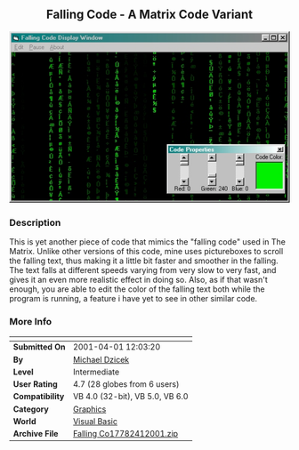 ﻿<div align="center">

## Falling Code \- A Matrix Code Variant

<img src="PIC200141121009582.jpg">
</div>

### Description

This is yet another piece of code that mimics the "falling code" used in The Matrix. Unlike other versions of this code, mine uses pictureboxes to scroll the falling text, thus making it a little bit faster and smoother in the falling. The text falls at different speeds varying from very slow to very fast, and gives it an even more realistic effect in doing so. Also, as if that wasn't enough, you are able to edit the color of the falling text both while the program is running, a feature i have yet to see in other similar code.
 
### More Info
 


<span>             |<span>
---                |---
**Submitted On**   |2001-04-01 12:03:20
**By**             |[Michael Dzicek](https://github.com/Planet-Source-Code/PSCIndex/blob/master/ByAuthor/michael-dzicek.md)
**Level**          |Intermediate
**User Rating**    |4.7 (28 globes from 6 users)
**Compatibility**  |VB 4\.0 \(32\-bit\), VB 5\.0, VB 6\.0
**Category**       |[Graphics](https://github.com/Planet-Source-Code/PSCIndex/blob/master/ByCategory/graphics__1-46.md)
**World**          |[Visual Basic](https://github.com/Planet-Source-Code/PSCIndex/blob/master/ByWorld/visual-basic.md)
**Archive File**   |[Falling Co17782412001\.zip](https://github.com/Planet-Source-Code/michael-dzicek-falling-code-a-matrix-code-variant__1-22028/archive/master.zip)









